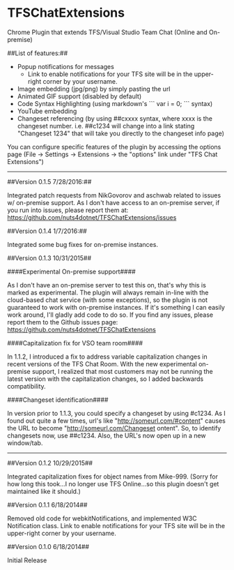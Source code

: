 TFSChatExtensions
=================

Chrome Plugin that extends TFS/Visual Studio Team Chat (Online and On-premise)

##List of features:##
 * Popup notifications for messages
    - Link to enable notifications for your TFS site will be in the upper-right corner by your username.
 * Image embedding (jpg/png) by simply pasting the url
 * Animated GIF support (disabled by default)
 * Code Syntax Highlighting (using markdown's \`\`\` var i = 0; \`\`\` syntax)
 * YouTube embedding
 * Changeset referencing (by using ##cxxxx syntax, where xxxx is the changeset number.  i.e. ##c1234 will change into a link stating "Changeset 1234" that will take you directly to the changeset info page)

You can configure specific features of the plugin by accessing the options page (File -> Settings -> Extensions -> the "options" link under "TFS Chat Extensions")

---

##Version 0.1.5 7/28/2016:##

Integrated patch requests from NikGovorov and aschwab related to issues w/ on-premise support.  As I don't have access to an on-premise server, if you run into issues, please report them at: https://github.com/nuts4dotnet/TFSChatExtensions/issues

##Version 0.1.4 1/7/2016:##

Integrated some bug fixes for on-premise instances.

##Version 0.1.3 10/31/2015##

####Experimental On-premise support####

As I don't have an on-premise server to test this on, that's why this is marked as experimental.  The plugin will always remain in-line with the cloud-based chat service (with some exceptions), so the plugin is not guaranteed to work with on-premise instances.  If it's something I can easily work around, I'll gladly add code to do so.  If you find any issues, please report them to the Github issues page:
https://github.com/nuts4dotnet/TFSChatExtensions

####Capitalization fix for VSO team room####

In 1.1.2, I introduced a fix to address variable capitalization changes in recent versions of the TFS Chat Room.  With the new experimental on-premise support, I realized that most customers may not be running the latest version with the capitalization changes, so I added backwards compatibility.

####Changeset identification####

In version prior to 1.1.3, you could specify a changeset by using #c1234.  As I found out quite a few times, url's like "http://someurl.com/#content" causes the URL to become "http://someurl.com/Changeset ontent".  So, to identify changesets now, use ##c1234.  Also, the URL's now open up in a new window/tab.

---

##Version 0.1.2 10/29/2015##

Integrated capitalization fixes for object names from Mike-999.  (Sorry for how long this took...I no longer use TFS Online...so this plugin doesn't get maintained like it should.)

##Version 0.1.1 6/18/2014##

Removed old code for webkitNotifications, and implemented W3C Notification class.  Link to enable notifications for your TFS site will be in the upper-right corner by your username.

##Version 0.1.0 6/18/2014##

Initial Release

